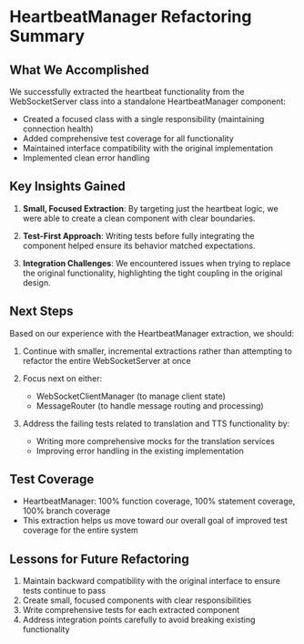 # HeartbeatManager Refactoring Summary

## What We Accomplished

We successfully extracted the heartbeat functionality from the WebSocketServer class into a standalone HeartbeatManager component:

- Created a focused class with a single responsibility (maintaining connection health)
- Added comprehensive test coverage for all functionality
- Maintained interface compatibility with the original implementation
- Implemented clean error handling

## Key Insights Gained

1. **Small, Focused Extraction**: By targeting just the heartbeat logic, we were able to create a clean component with clear boundaries.

2. **Test-First Approach**: Writing tests before fully integrating the component helped ensure its behavior matched expectations.

3. **Integration Challenges**: We encountered issues when trying to replace the original functionality, highlighting the tight coupling in the original design.

## Next Steps

Based on our experience with the HeartbeatManager extraction, we should:

1. Continue with smaller, incremental extractions rather than attempting to refactor the entire WebSocketServer at once

2. Focus next on either:
   - WebSocketClientManager (to manage client state)
   - MessageRouter (to handle message routing and processing)

3. Address the failing tests related to translation and TTS functionality by:
   - Writing more comprehensive mocks for the translation services
   - Improving error handling in the existing implementation

## Test Coverage

- HeartbeatManager: 100% function coverage, 100% statement coverage, 100% branch coverage
- This extraction helps us move toward our overall goal of improved test coverage for the entire system

## Lessons for Future Refactoring

1. Maintain backward compatibility with the original interface to ensure tests continue to pass
2. Create small, focused components with clear responsibilities
3. Write comprehensive tests for each extracted component
4. Address integration points carefully to avoid breaking existing functionality